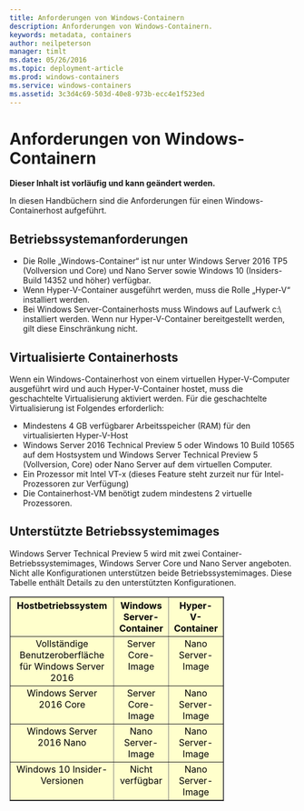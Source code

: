 ```yaml
---
title: Anforderungen von Windows-Containern
description: Anforderungen von Windows-Containern.
keywords: metadata, containers
author: neilpeterson
manager: timlt
ms.date: 05/26/2016
ms.topic: deployment-article
ms.prod: windows-containers
ms.service: windows-containers
ms.assetid: 3c3d4c69-503d-40e8-973b-ecc4e1f523ed
---
```


# Anforderungen von Windows-Containern

**Dieser Inhalt ist vorläufig und kann geändert werden.** 

In diesen Handbüchern sind die Anforderungen für einen Windows-Containerhost aufgeführt.

## Betriebssystemanforderungen

- Die Rolle „Windows-Container“ ist nur unter Windows Server 2016 TP5 (Vollversion und Core) und Nano Server sowie Windows 10 (Insiders-Build 14352 und höher) verfügbar.
- Wenn Hyper-V-Container ausgeführt werden, muss die Rolle „Hyper-V“ installiert werden.
- Bei Windows Server-Containerhosts muss Windows auf Laufwerk c:\\ installiert werden. Wenn nur Hyper-V-Container bereitgestellt werden, gilt diese Einschränkung nicht.

## Virtualisierte Containerhosts

Wenn ein Windows-Containerhost von einem virtuellen Hyper-V-Computer ausgeführt wird und auch Hyper-V-Container hostet, muss die geschachtelte Virtualisierung aktiviert werden. Für die geschachtelte Virtualisierung ist Folgendes erforderlich:

- Mindestens 4 GB verfügbarer Arbeitsspeicher (RAM) für den virtualisierten Hyper-V-Host
- Windows Server 2016 Technical Preview 5 oder Windows 10 Build 10565 auf dem Hostsystem und Windows Server Technical Preview 5 (Vollversion, Core) oder Nano Server auf dem virtuellen Computer.
- Ein Prozessor mit Intel VT-x (dieses Feature steht zurzeit nur für Intel-Prozessoren zur Verfügung)
- Die Containerhost-VM benötigt zudem mindestens 2 virtuelle Prozessoren.

## Unterstützte Betriebssystemimages

Windows Server Technical Preview 5 wird mit zwei Container-Betriebssystemimages, Windows Server Core und Nano Server angeboten. Nicht alle Konfigurationen unterstützen beide Betriebssystemimages. Diese Tabelle enthält Details zu den unterstützten Konfigurationen.

<table border="1" style="background-color:FFFFCC;border-collapse:collapse;border:1px solid FFCC00;color:000000;width:75%" cellpadding="5" cellspacing="5">
<thead>
<tr valign="top">
<th><center>Hostbetriebssystem</center></th>
<th><center>Windows Server-Container</center></th>
<th><center>Hyper-V-Container</center></th>
</tr>
</thead>
<tbody>
<tr valign="top">
<td><center>Vollständige Benutzeroberfläche für Windows Server 2016</center></td>
<td><center>Server Core-Image</center></td>
<td><center>Nano Server-Image</center></td>
</tr>
<tr valign="top">
<td><center>Windows Server 2016 Core</center></td>
<td><center>Server Core-Image</center></td>
<td><center> Nano Server-Image</center></td>
</tr>
<tr valign="top">
<td><center>Windows Server 2016 Nano</center></td>
<td><center> Nano Server-Image</center></td>
<td><center>Nano Server-Image</center></td>
</tr>
<tr valign="top">
<td><center>Windows 10 Insider-Versionen</center></td>
<td><center>Nicht verfügbar</center></td>
<td><center>Nano Server-Image</center></td>
</tr>
</tbody>
</table>


<!--HONumber=May16_HO4-->


